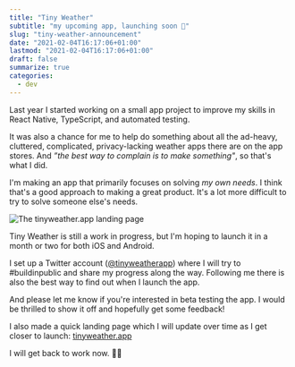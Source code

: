 ```yaml
---
title: "Tiny Weather"
subtitle: "my upcoming app, launching soon 🚀"
slug: "tiny-weather-announcement"
date: "2021-02-04T16:17:06+01:00"
lastmod: "2021-02-04T16:17:06+01:00"
draft: false
summarize: true
categories:
  - dev
---
```


Last year I started working on a small app project to improve my skills in React Native, TypeScript, and automated testing.

It was also a chance for me to help do something about all the ad-heavy, cluttered, complicated, privacy-lacking weather apps there are on the app stores. And _”the best way to complain is to make something"_, so that's what I did.

<!--more-->

I'm making an app that primarily focuses on solving _my own needs_. I think that's a good approach to making a great product. It's a lot more difficult to try to solve someone else's needs.

![The tinyweather.app landing page](/img/tw-preview.png)

Tiny Weather is still a work in progress, but I'm hoping to launch it in a month or two for both iOS and Android.

I set up a Twitter account ([@tinyweatherapp](https://twitter.com/tinyweatherapp)) where I will try to #buildinpublic and share my progress along the way. Following me there is also the best way to find out when I launch the app.

And please let me know if you're interested in beta testing the app. I would be thrilled to show it off and hopefully get some feedback!

I also made a quick landing page which I will update over time as I get closer to launch: [tinyweather.app](https://tinyweather.app)

I will get back to work now. 👨‍💻